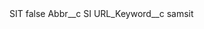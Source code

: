 <?xml version="1.0" encoding="UTF-8"?>
<CustomMetadata xmlns="http://soap.sforce.com/2006/04/metadata" xmlns:xsi="http://www.w3.org/2001/XMLSchema-instance" xmlns:xsd="http://www.w3.org/2001/XMLSchema">
    <label>SIT</label>
    <protected>false</protected>
    <values>
        <field>Abbr__c</field>
        <value xsi:type="xsd:string">SI</value>
    </values>
    <values>
        <field>URL_Keyword__c</field>
        <value xsi:type="xsd:string">samsit</value>
    </values>
</CustomMetadata>
